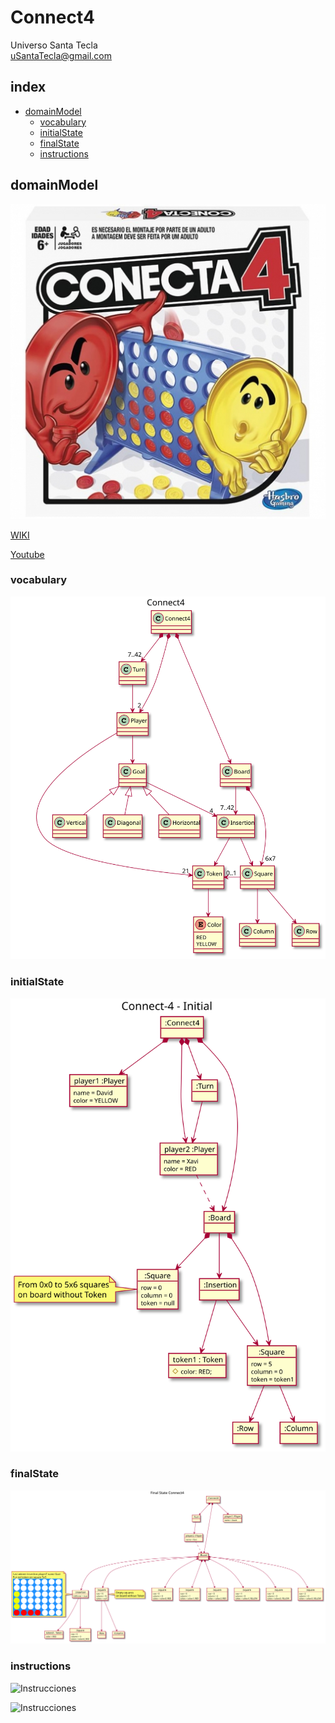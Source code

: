 # Connect4
Universo Santa Tecla  
[uSantaTecla@gmail.com](mailto:uSantaTecla@gmail.com)  

## index

* [domainModel](#domainModel)  
    * [vocabulary](#vocabulary)  
    * [initialState](#initialState)  
    * [finalState](#finalState)
    * [instructions](#instructions)  

## domainModel  

![connect4](./docs/images/conecta4.jpg)  

[WIKI](https://es.wikipedia.org/wiki/Conecta_4)

[Youtube](https://www.youtube.com/watch?v=JBSbiilzg9U)
### vocabulary

![Vocabulario](./docs/images/Connect4-Connect4.svg)  
  
### initialState  
  
![Estado_inicial](./docs/images/initialState-Connect_4___Initial.svg)  
  
### finalState 

![Estado_final](./docs/images/FinalState-Final_State_Connect4.svg)  
  
### instructions  
  
![Instrucciones]()  
  
![Instrucciones]()  
  
 
